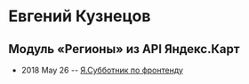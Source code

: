 # Евгений Кузнецов

## Модуль «Регионы» из API Яндекс.Карт
- 2018 May 26 -- [Я.Субботник по фронтенду](https://events.yandex.ru/lib/talks/5949/)    
